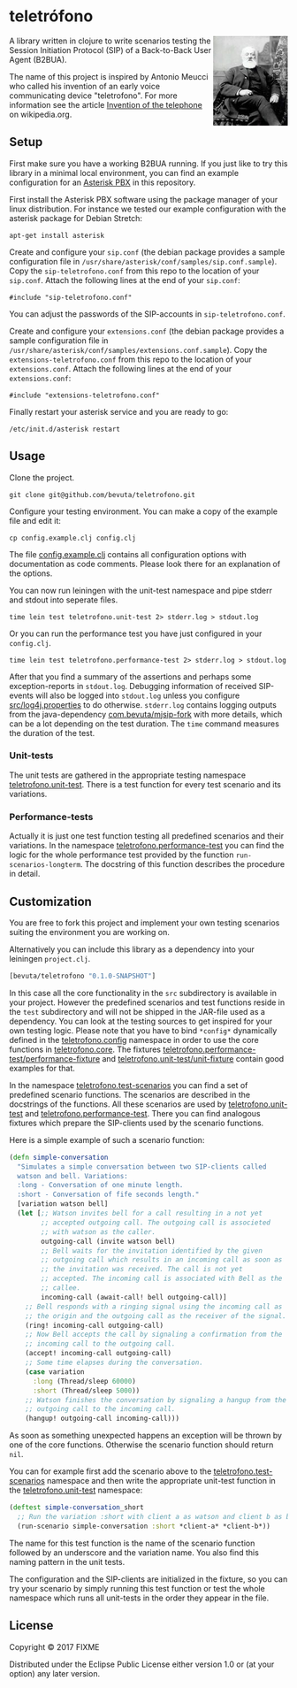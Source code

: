 # teletrófono

<img src="antonio_meucci.jpg"
 alt="Antonio Meucci" title="Antonio Meucci" align="right" />

A library written in clojure to write scenarios testing the
Session Initiation Protocol (SIP) of a Back-to-Back User Agent
(B2BUA).

The name of this project is inspired by Antonio Meucci who called his
invention of an early voice communicating device "teletrofono". For
more information see the
article
[Invention of the telephone](https://en.wikipedia.org/wiki/Invention_of_the_telephone) on
wikipedia.org.

## Setup

First make sure you have a working B2BUA running. If you just like to
try this library in a minimal local environment, you can find an
example configuration for an [Asterisk
PBX](https://en.wikipedia.org/wiki/Asterisk_%28PBX%29) in this
repository.

First install the Asterisk PBX software using the package manager of
your linux distribution. For instance we tested our example
configuration with the asterisk package for Debian Stretch:

``` shell
apt-get install asterisk
```

Create and configure your `sip.conf` (the debian package provides a
sample configuration file in
`/usr/share/asterisk/conf/samples/sip.conf.sample`).  Copy the
`sip-teletrofono.conf` from this repo to the location of your
`sip.conf`.  Attach the following lines at the end of your `sip.conf`:

``` text
#include "sip-teletrofono.conf"
```

You can adjust the passwords of the SIP-accounts in `sip-teletrofono.conf`.

Create and configure your `extensions.conf` (the debian package
provides a sample configuration file in
`/usr/share/asterisk/conf/samples/extensions.conf.sample`).  Copy the
`extensions-teletrofono.conf` from this repo to the location of your
`extensions.conf`.  Attach the following lines at the end of your
`extensions.conf`:

``` text
#include "extensions-teletrofono.conf"
```

Finally restart your asterisk service and you are ready to go:

``` shell
/etc/init.d/asterisk restart
```

## Usage

Clone the project.

``` shell
git clone git@github.com/bevuta/teletrofono.git
```

Configure your testing environment. You can make a copy of the example
file and edit it:

``` shell
cp config.example.clj config.clj
```

The file [config.example.clj](config.example.clj) contains all
configuration options with documentation as code comments. Please look
there for an explanation of the options.

You can now run leiningen with the unit-test namespace and pipe stderr
and stdout into seperate files.

``` shell
time lein test teletrofono.unit-test 2> stderr.log > stdout.log
```

Or you can run the performance test you have just configured in your
`config.clj`.

``` shell
time lein test teletrofono.performance-test 2> stderr.log > stdout.log
```

After that you find a summary of the assertions and perhaps some
exception-reports in `stdout.log`. Debugging information of received
SIP-events will also be logged into `stdout.log` unless you
configure [src/log4j.properties](src/log4j.properties) to do
otherwise. `stderr.log` contains logging outputs from the
java-dependency
[com.bevuta/mjsip-fork](https://github.com/bevuta/MjSIP-fork) with
more details, which can be a lot depending on the test duration. The
`time` command measures the duration of the test.

### Unit-tests

The unit tests are gathered in the appropriate testing
namespace
[teletrofono.unit-test](test/teletrofono/unit_test.clj). There is a
test function for every test scenario and its variations.

### Performance-tests

Actually it is just one test function testing all predefined scenarios
and their variations. In the
namespace
[teletrofono.performance-test](test/teletrofono/performance_test.clj)
you can find the logic for the whole performance test provided by the
function `run-scenarios-longterm`. The docstring of this function
describes the procedure in detail.

## Customization

You are free to fork this project and implement your own testing
scenarios suiting the environment you are working on.

Alternatively you can include this library as a dependency into your
leiningen `project.clj`.

``` clojure
[bevuta/teletrofono "0.1.0-SNAPSHOT"]
```

In this case all the core functionality in the `src` subdirectory is
available in your project. However the predefined scenarios and test
functions reside in the `test` subdirectory and will not be shipped in
the JAR-file used as a dependency. You can look at the testing sources
to get inspired for your own testing logic. Please note that you have
to bind `*config*` dynamically defined in
the [teletrofono.config](src/teletrofono/config.clj#L10) namespace in
order to use the core functions
in [teletrofono.core](src/teletrofono/core.clj). The
fixtures
[teletrofono.performance-test/performance-fixture](test/teletrofono/performance_test.clj#L20) and
[teletrofono.unit-test/unit-fixture](test/teletrofono/unit_test.clj#L20) contain
good examples for that.

In the
namespace
[teletrofono.test-scenarios](test/teletrofono/test_scenarios.clj) you
can find a set of predefined scenario functions. The scenarios are
described in the docstrings of the functions. All these scenarios are
used by [teletrofono.unit-test](test/teletrofono/unit_test.clj)
and
[teletrofono.performance-test](test/teletrofono/performance_test.clj). There
you can find analogous fixtures which prepare the SIP-clients used by
the scenario functions.

Here is a simple example of such a scenario function:

``` clojure
(defn simple-conversation
  "Simulates a simple conversation between two SIP-clients called
  watson and bell. Variations:
  :long - Conversation of one minute length.
  :short - Conversation of fife seconds length."
  [variation watson bell]
  (let [;; Watson invites bell for a call resulting in a not yet
        ;; accepted outgoing call. The outgoing call is associeted
        ;; with watson as the caller.
        outgoing-call (invite watson bell)
        ;; Bell waits for the invitation identified by the given
        ;; outgoing call which results in an incoming call as soon as
        ;; the invitation was received. The call is not yet
        ;; accepted. The incoming call is associated with Bell as the
        ;; callee.
        incoming-call (await-call! bell outgoing-call)]
    ;; Bell responds with a ringing signal using the incoming call as
    ;; the origin and the outgoing call as the receiver of the signal.
    (ring! incoming-call outgoing-call)
    ;; Now Bell accepts the call by signaling a confirmation from the
    ;; incoming call to the outgoing call.
    (accept! incoming-call outgoing-call)
    ;; Some time elapses during the conversation.
    (case variation
      :long (Thread/sleep 60000)
      :short (Thread/sleep 5000))
    ;; Watson finishes the conversation by signaling a hangup from the
    ;; outgoing call to the incoming call.
    (hangup! outgoing-call incoming-call)))
```

As soon as something unexpected happens an exception will be thrown by
one of the core functions. Otherwise the scenario function should
return `nil`.

You can for example first add the scenario above to
the [teletrofono.test-scenarios](test/teletrofono/test_scenarios.clj)
namespace and then write the appropriate unit-test function in
the [teletrofono.unit-test](test/teletrofono/unit_test.clj) namespace:

``` clojure
(deftest simple-conversation_short
  ;; Run the variation :short with client a as watson and client b as bell.
  (run-scenario simple-conversation :short *client-a* *client-b*))
```

The name for this test function is the name of the scenario function
followed by an underscore and the variation name. You also find this naming
pattern in the unit tests.

The configuration and the SIP-clients are initialized in the fixture,
so you can try your scenario by simply running this test function or
test the whole namespace which runs all unit-tests in the order they
appear in the file.

## License

Copyright © 2017 FIXME

Distributed under the Eclipse Public License either version 1.0 or (at
your option) any later version.
